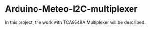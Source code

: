 # Arduino-Meteo-I2C-multiplexer
In this project, the work with TCA9548A Multiplexer will be described.
